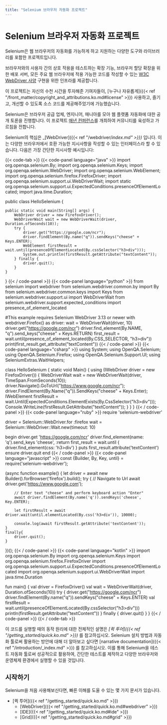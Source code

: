 ```yaml
---
title: "Selenium 브라우저 자동화 프로젝트"
---
```


# Selenium 브라우저 자동화 프로젝트

Selenium은 웹 브라우저의 자동화를 가능하게 하고 지원하는 다양한 도구와 라이브러리를 포함한 프로젝트입니다.

브라우저와의 사용자 간의 상호 작용을 테스트하는 확장 기능, 브라우저 할당 확장을 위한 배포 서버, 모든 주요 웹 브라우저에 적용 가능한 코드를 작성할 수 있는 
[W3C WebDriver 사양](//www.w3.org/TR/webdriver/)
구현을 위한 인프라를 제공합니다.

이 프로젝트는 자신의 수천 시간을 투자해준 기여자들이, [누구나 자유롭게]({{< ref "/front_matter/copyright_and_attributions.ko.md#license" >}}) 사용하고, 즐기고, 개선할 수 있도록 소스 코드를 제공해주었기에 가능했습니다.

Selenium은 브라우저 공급 업체, 엔지니어, 매니아를 모아 웹 플랫폼 자동화에 대한 공개 토론을 진행합니다. 이 프로젝트 [매년 컨퍼런스](//seleniumconf.com/)를 개최하여 커뮤니티를 육성하고 가르침을 전합니다.

Selenium의 핵심은 _[WebDriver]({{< ref "/webdriver/_index.md" >}})_ 입니다. 
이는 다양한 브라우저에서 호환 가능한 지시사항을 작성할 수 있는 인터페이스라 할 수 있습니다. 다음은 가장 간단한 지시사항 예시입니다:

{{< code-tab >}}
  {{< code-panel language="java" >}}
import org.openqa.selenium.By;
import org.openqa.selenium.Keys;
import org.openqa.selenium.WebDriver;
import org.openqa.selenium.WebElement;
import org.openqa.selenium.firefox.FirefoxDriver;
import org.openqa.selenium.support.ui.WebDriverWait;
import static org.openqa.selenium.support.ui.ExpectedConditions.presenceOfElementLocated;
import java.time.Duration;

public class HelloSelenium {

    public static void main(String[] args) {
        WebDriver driver = new FirefoxDriver();
        WebDriverWait wait = new WebDriverWait(driver, Duration.ofSeconds(10));
        try {
            driver.get("https://google.com/ncr");
            driver.findElement(By.name("q")).sendKeys("cheese" + Keys.ENTER);
            WebElement firstResult = wait.until(presenceOfElementLocated(By.cssSelector("h3>div")));
            System.out.println(firstResult.getAttribute("textContent"));
        } finally {
            driver.quit();
        }
    }
}
  {{< / code-panel >}}
  {{< code-panel language="python" >}}
from selenium import webdriver
from selenium.webdriver.common.by import By
from selenium.webdriver.common.keys import Keys
from selenium.webdriver.support.ui import WebDriverWait
from selenium.webdriver.support.expected_conditions import presence_of_element_located

#This example requires Selenium WebDriver 3.13 or newer
with webdriver.Firefox() as driver:
    wait = WebDriverWait(driver, 10)
    driver.get("https://google.com/ncr")
    driver.find_element(By.NAME, "q").send_keys("cheese" + Keys.RETURN)
    first_result = wait.until(presence_of_element_located(By.CSS_SELECTOR, "h3>div"))
    print(first_result.get_attribute("textContent"))
  {{< / code-panel >}}
  {{< code-panel language="csharp" >}}
using System;
using OpenQA.Selenium;
using OpenQA.Selenium.Firefox;
using OpenQA.Selenium.Support.UI;
using SeleniumExtras.WaitHelpers;

class HelloSelenium
{
    static void Main()
    {
        using (IWebDriver driver = new FirefoxDriver())
        {
            WebDriverWait wait = new WebDriverWait(driver, TimeSpan.FromSeconds(10));
            driver.Navigate().GoToUrl("https://www.google.com/ncr");
            driver.FindElement(By.Name("q")).SendKeys("cheese" + Keys.Enter);
            IWebElement firstResult = wait.Until(ExpectedConditions.ElementExists(By.CssSelector("h3>div")));
            Console.WriteLine(firstResult.GetAttribute("textContent"));
        }
    }
}
  {{< / code-panel >}}
  {{< code-panel language="ruby" >}}
require 'selenium-webdriver'

driver = Selenium::WebDriver.for :firefox
wait = Selenium::WebDriver::Wait.new(timeout: 10)

begin
  driver.get 'https://google.com/ncr'
  driver.find_element(name: 'q').send_keys 'cheese', :return
  first_result = wait.until { driver.find_element(css: 'h3>div') }
  puts first_result.attribute('textContent')
ensure
  driver.quit
end
  {{< / code-panel >}}
  {{< code-panel language="javascript" >}}
const {Builder, By, Key, until} = require('selenium-webdriver');

(async function example() {
    let driver = await new Builder().forBrowser('firefox').build();
    try {
        // Navigate to Url
        await driver.get('https://www.google.com');

        // Enter text "cheese" and perform keyboard action "Enter"
        await driver.findElement(By.name('q')).sendKeys('cheese', Key.ENTER);

        let firstResult = await driver.wait(until.elementLocated(By.css('h3>div')), 10000);

        console.log(await firstResult.getAttribute('textContent'));
    }
    finally{
        driver.quit();
    }
})();
  {{< / code-panel >}}
  {{< code-panel language="kotlin" >}}
import org.openqa.selenium.By
import org.openqa.selenium.Keys
import org.openqa.selenium.firefox.FirefoxDriver
import org.openqa.selenium.support.ui.ExpectedConditions.presenceOfElementLocated
import org.openqa.selenium.support.ui.WebDriverWait
import java.time.Duration

fun main() {
    val driver = FirefoxDriver()
    val wait = WebDriverWait(driver, Duration.ofSeconds(10))
    try {
        driver.get("https://google.com/ncr")
        driver.findElement(By.name("q")).sendKeys("cheese" + Keys.ENTER)
        val firstResult = wait.until(presenceOfElementLocated(By.cssSelector("h3>div")))
        println(firstResult.getAttribute("textContent"))
    } finally {
        driver.quit()
    }
}
  {{< / code-panel >}}
{{< / code-tab >}}


이 코드를 실행할 때의 동작 원리에 대한 전체적인 설명은 _[퀵 투어]({{< ref "/getting_started/quick.ko.md" >}})_ 를 참고하십시오.
Selenium 설치 방법과 자동화 툴로써 활용하는 방안에 대해 더 알아보고 싶다면 [narrative documentation]({{< ref "/introduction/_index.md" >}}) 를 참고하십시오. 이를 통해 Selenium을 테스트 자동화 툴로써 성공적으로 활용하여, 간단한 테스트를 제작하고 다양한 브라우저와 운영체제 환경에서 실행할 수 있을 것입니다.

## 시작하기

Selenium을 처음 사용해보신다면,
빠른 이해를 도울 수 있는 몇 가지 문서가 있습니다.

* [퀵 투어]({{< ref "/getting_started/quick.ko.md" >}})
  * [WebDriver]({{< ref "/getting_started/quick.ko.md#webdriver" >}})
  * [IDE]({{< ref "/getting_started/quick.ko.md#ide" >}})
  * [Grid]({{< ref "/getting_started/quick.ko.md#grid" >}})

